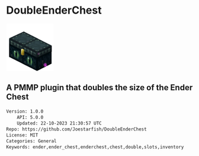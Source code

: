 # DoubleEnderChest
<img src="https://raw.githubusercontent.com/Joestarfish/DoubleEnderChest/06c498df1a75e95707748c224bdcfbcc6a916920/icon.png" width="128" height="128" />

## A PMMP plugin that doubles the size of the Ender Chest
```properties
Version: 1.0.0
    API: 5.0.0
    Updated: 22-10-2023 21:30:57 UTC
Repo: https://github.com/Joestarfish/DoubleEnderChest
License: MIT
Categories: General
Keywords: ender,ender_chest,enderchest,chest,double,slots,inventory
```